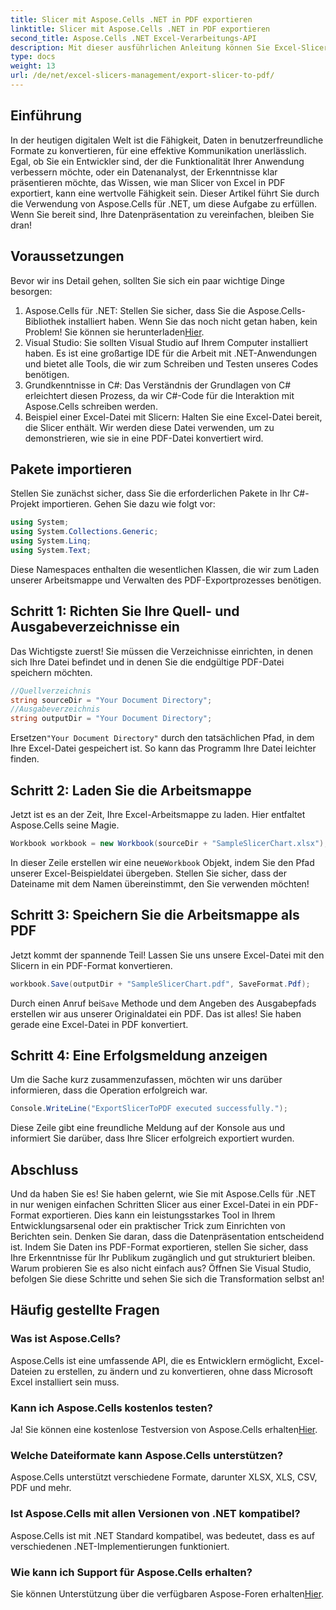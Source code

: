 ```yaml
---
title: Slicer mit Aspose.Cells .NET in PDF exportieren
linktitle: Slicer mit Aspose.Cells .NET in PDF exportieren
second_title: Aspose.Cells .NET Excel-Verarbeitungs-API
description: Mit dieser ausführlichen Anleitung können Sie Excel-Slicer mit Aspose.Cells für .NET ganz einfach in PDF exportieren. Optimieren Sie Ihre Datenpräsentation.
type: docs
weight: 13
url: /de/net/excel-slicers-management/export-slicer-to-pdf/
---
```

## Einführung
In der heutigen digitalen Welt ist die Fähigkeit, Daten in benutzerfreundliche Formate zu konvertieren, für eine effektive Kommunikation unerlässlich. Egal, ob Sie ein Entwickler sind, der die Funktionalität Ihrer Anwendung verbessern möchte, oder ein Datenanalyst, der Erkenntnisse klar präsentieren möchte, das Wissen, wie man Slicer von Excel in PDF exportiert, kann eine wertvolle Fähigkeit sein. Dieser Artikel führt Sie durch die Verwendung von Aspose.Cells für .NET, um diese Aufgabe zu erfüllen. Wenn Sie bereit sind, Ihre Datenpräsentation zu vereinfachen, bleiben Sie dran!
## Voraussetzungen
Bevor wir ins Detail gehen, sollten Sie sich ein paar wichtige Dinge besorgen:
1.  Aspose.Cells für .NET: Stellen Sie sicher, dass Sie die Aspose.Cells-Bibliothek installiert haben. Wenn Sie das noch nicht getan haben, kein Problem! Sie können sie herunterladen[Hier](https://releases.aspose.com/cells/net/).
2. Visual Studio: Sie sollten Visual Studio auf Ihrem Computer installiert haben. Es ist eine großartige IDE für die Arbeit mit .NET-Anwendungen und bietet alle Tools, die wir zum Schreiben und Testen unseres Codes benötigen.
3. Grundkenntnisse in C#: Das Verständnis der Grundlagen von C# erleichtert diesen Prozess, da wir C#-Code für die Interaktion mit Aspose.Cells schreiben werden.
4. Beispiel einer Excel-Datei mit Slicern: Halten Sie eine Excel-Datei bereit, die Slicer enthält. Wir werden diese Datei verwenden, um zu demonstrieren, wie sie in eine PDF-Datei konvertiert wird.
## Pakete importieren
Stellen Sie zunächst sicher, dass Sie die erforderlichen Pakete in Ihr C#-Projekt importieren. Gehen Sie dazu wie folgt vor:
```csharp
using System;
using System.Collections.Generic;
using System.Linq;
using System.Text;
```
Diese Namespaces enthalten die wesentlichen Klassen, die wir zum Laden unserer Arbeitsmappe und Verwalten des PDF-Exportprozesses benötigen.
## Schritt 1: Richten Sie Ihre Quell- und Ausgabeverzeichnisse ein
Das Wichtigste zuerst! Sie müssen die Verzeichnisse einrichten, in denen sich Ihre Datei befindet und in denen Sie die endgültige PDF-Datei speichern möchten. 
```csharp
//Quellverzeichnis
string sourceDir = "Your Document Directory";
//Ausgabeverzeichnis
string outputDir = "Your Document Directory";
```
 Ersetzen`"Your Document Directory"` durch den tatsächlichen Pfad, in dem Ihre Excel-Datei gespeichert ist. So kann das Programm Ihre Datei leichter finden.
## Schritt 2: Laden Sie die Arbeitsmappe
Jetzt ist es an der Zeit, Ihre Excel-Arbeitsmappe zu laden. Hier entfaltet Aspose.Cells seine Magie.
```csharp
Workbook workbook = new Workbook(sourceDir + "SampleSlicerChart.xlsx");
```
 In dieser Zeile erstellen wir eine neue`Workbook` Objekt, indem Sie den Pfad unserer Excel-Beispieldatei übergeben. Stellen Sie sicher, dass der Dateiname mit dem Namen übereinstimmt, den Sie verwenden möchten!
## Schritt 3: Speichern Sie die Arbeitsmappe als PDF
Jetzt kommt der spannende Teil! Lassen Sie uns unsere Excel-Datei mit den Slicern in ein PDF-Format konvertieren.
```csharp
workbook.Save(outputDir + "SampleSlicerChart.pdf", SaveFormat.Pdf);
```
 Durch einen Anruf bei`Save` Methode und dem Angeben des Ausgabepfads erstellen wir aus unserer Originaldatei ein PDF. Das ist alles! Sie haben gerade eine Excel-Datei in PDF konvertiert.
## Schritt 4: Eine Erfolgsmeldung anzeigen
Um die Sache kurz zusammenzufassen, möchten wir uns darüber informieren, dass die Operation erfolgreich war.
```csharp
Console.WriteLine("ExportSlicerToPDF executed successfully.");
```
Diese Zeile gibt eine freundliche Meldung auf der Konsole aus und informiert Sie darüber, dass Ihre Slicer erfolgreich exportiert wurden.
## Abschluss
Und da haben Sie es! Sie haben gelernt, wie Sie mit Aspose.Cells für .NET in nur wenigen einfachen Schritten Slicer aus einer Excel-Datei in ein PDF-Format exportieren. Dies kann ein leistungsstarkes Tool in Ihrem Entwicklungsarsenal oder ein praktischer Trick zum Einrichten von Berichten sein. 
Denken Sie daran, dass die Datenpräsentation entscheidend ist. Indem Sie Daten ins PDF-Format exportieren, stellen Sie sicher, dass Ihre Erkenntnisse für Ihr Publikum zugänglich und gut strukturiert bleiben. Warum probieren Sie es also nicht einfach aus? Öffnen Sie Visual Studio, befolgen Sie diese Schritte und sehen Sie sich die Transformation selbst an!
## Häufig gestellte Fragen
### Was ist Aspose.Cells?
Aspose.Cells ist eine umfassende API, die es Entwicklern ermöglicht, Excel-Dateien zu erstellen, zu ändern und zu konvertieren, ohne dass Microsoft Excel installiert sein muss.
### Kann ich Aspose.Cells kostenlos testen?
 Ja! Sie können eine kostenlose Testversion von Aspose.Cells erhalten[Hier](https://releases.aspose.com/).
### Welche Dateiformate kann Aspose.Cells unterstützen?
Aspose.Cells unterstützt verschiedene Formate, darunter XLSX, XLS, CSV, PDF und mehr.
### Ist Aspose.Cells mit allen Versionen von .NET kompatibel?
Aspose.Cells ist mit .NET Standard kompatibel, was bedeutet, dass es auf verschiedenen .NET-Implementierungen funktioniert.
### Wie kann ich Support für Aspose.Cells erhalten?
 Sie können Unterstützung über die verfügbaren Aspose-Foren erhalten[Hier](https://forum.aspose.com/c/cells/9).